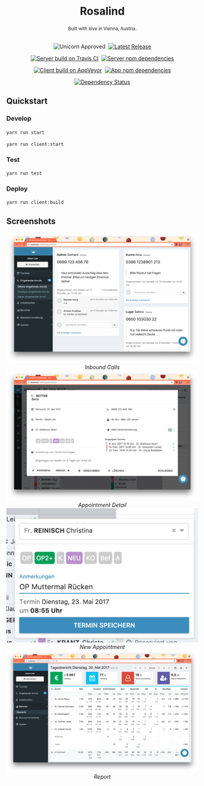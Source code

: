 <div align="center">

<h1>Rosalind</h1>
<small>Built with love in Vienna, Austria.</small><br /><br />


<img src='https://img.shields.io/badge/unicorn-approved-blue.svg' alt='Unicorn Approved' />&nbsp;
<a href='https://github.com/rslnd/rosalind/releases'><img src='https://img.shields.io/github/release/rslnd/rosalind.svg?label=version' alt='Latest Release' /></a><br />

<a href='https://travis-ci.org/rslnd/rosalind/'><img src='https://img.shields.io/travis/rslnd/rosalind.svg?label=server%20build' alt='Server build on Travis CI'></a>&nbsp;
<a href='https://david-dm.org/rslnd/rosalind?path=app/meteor'><img src='https://david-dm.org/rslnd/rosalind.svg?path=app/meteor' alt='Server npm dependencies'></a><br />

<a href='https://ci.appveyor.com/project/albertzak/rosalind'><img src='https://img.shields.io/appveyor/ci/albertzak/rosalind.svg?label=app%20build' alt='Client build on AppVeyor'></a>&nbsp;
<a href='https://david-dm.org/rslnd/rosalind?path=app/electron'><img src='https://david-dm.org/rslnd/rosalind.svg?path=app/electron' alt='App npm dependencies'></a><br />

<a href='https://dependencyci.com/github/rslnd/rosalind'><img src='https://dependencyci.com/github/rslnd/rosalind/badge' alt='Dependency Status'/></a><br />

</div>


## Quickstart

### Develop

`yarn run start`

`yarn run client:start`

### Test

`yarn run test`

### Deploy

`yarn run client:build`


## Screenshots

<img src="./docs/inbound_calls.png" alt="Inbound Calls"/>
<center><i>Inbound Calls</i></center>


<img src="./docs/appointment_detail.png" alt="Appointment Detail" />
<center><i>Appointment Detail</i></center>


<img src="./docs/new_appointment.png" alt="New Appointment" />
<center><i>New Appointment</i></center>


<img src="./docs/report.png" alt="Report" />
<center><i>Report</i></center>
